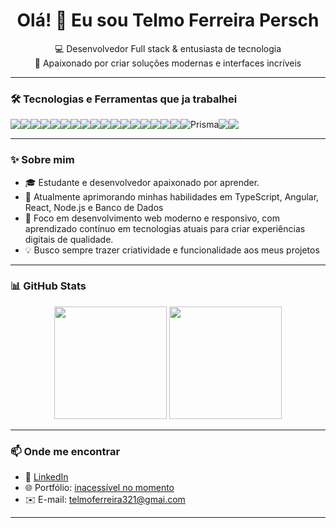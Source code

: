 <h1 align="center">Olá! 👋 Eu sou Telmo Ferreira Persch</h1>
<p align="center">
  💻 Desenvolvedor Full stack & entusiasta de tecnologia<br/>
  🚀 Apaixonado por criar soluções modernas e interfaces incríveis
</p>

---

### 🛠️ Tecnologias e Ferramentas que ja trabalhei

<div style="display: flex; flex-wrap: wrap;">
  <img src="https://img.shields.io/badge/JavaScript-F7DF1E?style=for-the-badge&logo=javascript&logoColor=000" />
  <img src="https://img.shields.io/badge/TypeScript-3178C6?style=for-the-badge&logo=typescript&logoColor=fff" />
  <img src="https://img.shields.io/badge/HTML5-E34F26?style=for-the-badge&logo=html5&logoColor=fff" />
  <img src="https://img.shields.io/badge/CSS3-1572B6?style=for-the-badge&logo=css3&logoColor=fff" />
  <img src="https://img.shields.io/badge/SASS-CC6699?style=for-the-badge&logo=sass&logoColor=fff" />
  <img src="https://img.shields.io/badge/Tailwind-06B6D4?style=for-the-badge&logo=tailwindcss&logoColor=fff" />
  <img src="https://img.shields.io/badge/Bootstrap-7952B3?style=for-the-badge&logo=bootstrap&logoColor=fff" />
  <img src="https://img.shields.io/badge/React-61DAFB?style=for-the-badge&logo=react&logoColor=000" />
  <img src="https://img.shields.io/badge/Next.js-000000?style=for-the-badge&logo=nextdotjs&logoColor=fff" />
  <img src="https://img.shields.io/badge/Angular-DD0031?style=for-the-badge&logo=angular&logoColor=fff" />
  <img src="https://img.shields.io/badge/Node.js-339933?style=for-the-badge&logo=nodedotjs&logoColor=fff" />
  <img src="https://img.shields.io/badge/Java-F89820?style=for-the-badge&logo=openjdk&logoColor=fff" />
  <img src="https://img.shields.io/badge/Git-F05032?style=for-the-badge&logo=git&logoColor=fff" />
  <img src="https://img.shields.io/badge/GitHub-181717?style=for-the-badge&logo=github&logoColor=fff" />
  <img src="https://img.shields.io/badge/Figma-F24E1E?style=for-the-badge&logo=figma&logoColor=fff" />
  <img src="https://img.shields.io/badge/MySQL-4479A1?style=for-the-badge&logo=mysql&logoColor=fff" />
  <img src="https://img.shields.io/badge/MongoDB-47A248?style=for-the-badge&logo=mongodb&logoColor=fff" />
  <img src="https://img.shields.io/badge/Prisma-2D3748?style=for-the-badge&logo=prisma&logoColor=white" alt="Prisma" />
  <img src="https://img.shields.io/badge/PostgreSQL-4169E1?style=for-the-badge&logo=postgresql&logoColor=fff" />
  <img src="https://img.shields.io/badge/SQL_Server-CC2927?style=for-the-badge&logo=microsoftsqlserver&logoColor=fff" />
</div>

---

### ✨ Sobre mim

- 🎓 Estudante e desenvolvedor apaixonado por aprender.
- 🌱 Atualmente aprimorando minhas habilidades em TypeScript, Angular, React, Node.js e Banco de Dados
- 📌 Foco em desenvolvimento web moderno e responsivo, com aprendizado contínuo em tecnologias atuais para criar experiências digitais de qualidade.
- 💡 Busco sempre trazer criatividade e funcionalidade aos meus projetos

---

### 📊 GitHub Stats

<div align="center">
  <img height="180em" src="https://github-readme-stats.vercel.app/api?username=telmopersch123&show_icons=true&theme=tokyonight&count_private=true" />
  <img height="180em" src="https://github-readme-stats.vercel.app/api/top-langs/?username=telmopersch123&layout=compact&langs_count=10&theme=tokyonight" />
</div>

---

### 📫 Onde me encontrar

- 💼 [LinkedIn](https://www.linkedin.com/feed/)
- 🌐 Portfólio: [inacessível no momento]((https://portfolio/))
- ✉️ E-mail: [telmoferreira321@gmai.com](mailto:telmoferreira321@gmai.com)

---
